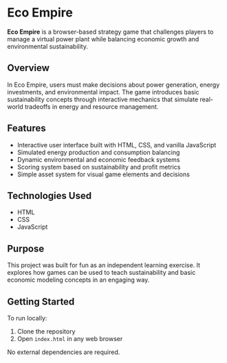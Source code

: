 # Eco Empire

**Eco Empire** is a browser-based strategy game that challenges players to manage a virtual power plant while balancing economic growth and environmental sustainability.

## Overview

In Eco Empire, users must make decisions about power generation, energy investments, and environmental impact. The game introduces basic sustainability concepts through interactive mechanics that simulate real-world tradeoffs in energy and resource management.

## Features

- Interactive user interface built with HTML, CSS, and vanilla JavaScript
- Simulated energy production and consumption balancing
- Dynamic environmental and economic feedback systems
- Scoring system based on sustainability and profit metrics
- Simple asset system for visual game elements and decisions

## Technologies Used

- HTML
- CSS
- JavaScript

## Purpose

This project was built for fun as an independent learning exercise. It explores how games can be used to teach sustainability and basic economic modeling concepts in an engaging way.

## Getting Started

To run locally:

1. Clone the repository
2. Open `index.html` in any web browser

No external dependencies are required.
